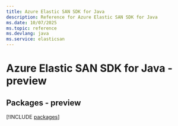 ```yaml
---
title: Azure Elastic SAN SDK for Java
description: Reference for Azure Elastic SAN SDK for Java
ms.date: 10/07/2025
ms.topic: reference
ms.devlang: java
ms.service: elasticsan
---
```

# Azure Elastic SAN SDK for Java - preview
## Packages - preview
[!INCLUDE [packages](elastic-san-index.md)]